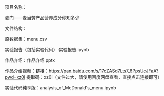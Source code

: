 项目名称：

麦门——麦当劳产品营养成分你知多少


文件结构：

原数据集：menu.csv

实验报告（包括实验代码）:实验报告.ipynb

作品介绍：作品介绍.pptx

作品介绍视频：链接：https://pan.baidu.com/s/17cZASd7Lts7_6PpsUcJFaA?pwd=xz0i 提取码：xz0i（文件过大，请使用百度网盘查看，直接点击连接即可）

实验代码纯享版：analysis_of_McDonald's_menu.ipynb
